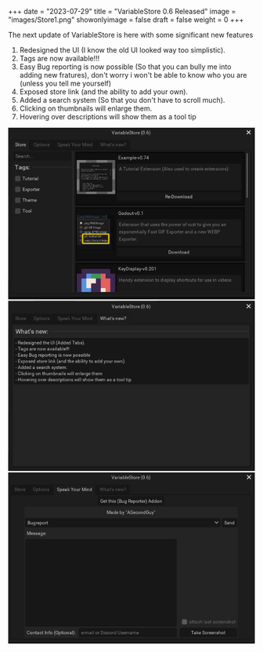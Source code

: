 +++ date = "2023-07-29" title = "VariableStore 0.6 Released" image = "images/Store1.png" showonlyimage = false draft = false weight = 0 +++

The next update of VariableStore is here with some significant new features

<!--more-->

1.  Redesigned the UI (I know the old UI looked way too simplistic).
2.  Tags are now available!!!
3.  Easy Bug reporting is now possible (So that you can bully me into adding new fratures), don't worry i won't be able to know who you are (unless you tell me yourself)
4.  Exposed store link (and the ability to add your own). 
5.  Added a search system (So that you don't have to scroll much).
6.  Clicking on thumbnails will enlarge them.
7.  Hovering over descriptions will show them as a tool tip 

![Pic1][1]
![Pic2][2]
![Pic3][3]

[1]: images/Store1.png
[2]: images/Store2.png
[3]: images/Store3.png
